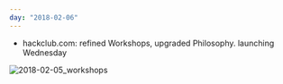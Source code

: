 ```yaml
---
day: "2018-02-06"
---
```


* hackclub.com: refined Workshops, upgraded Philosophy. launching Wednesday

![2018-02-05_workshops](https://user-images.githubusercontent.com/5074763/35868623-0a1c2c6a-0b2b-11e8-9f4f-20ee5cce2301.png)
